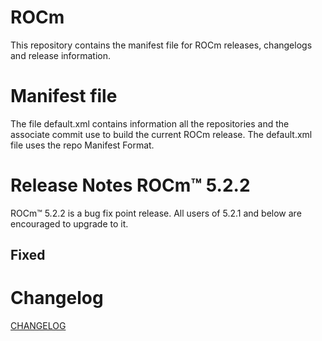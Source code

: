 
ROCm
=========================
This repository contains the manifest file for ROCm releases, changelogs and release information. 

# Manifest file
The file default.xml contains information all the repositories and the associate commit use to build the current ROCm release. The default.xml file uses the repo Manifest Format.

# Release Notes ROCm™ 5.2.2
ROCm™ 5.2.2 is a bug fix point release. All users of 5.2.1 and below are encouraged to upgrade to it.
## Fixed

# Changelog
[CHANGELOG](CHANGELOG.md)
